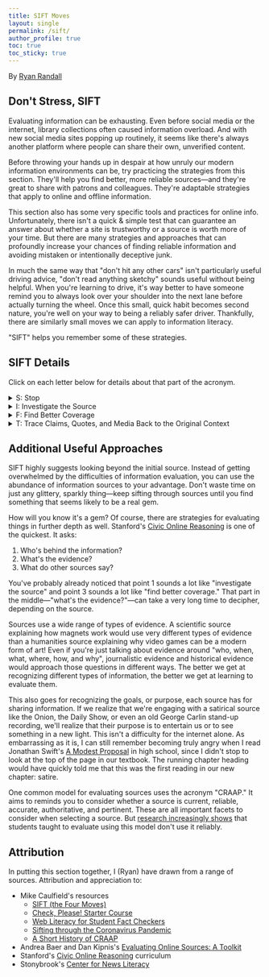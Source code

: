 ```yaml
---
title: SIFT Moves  
layout: single  
permalink: /sift/  
author_profile: true
toc: true
toc_sticky: true
---
```


By [Ryan Randall](https://orcid.org/0000-0003-4499-7255)  

## Don't Stress, SIFT  

Evaluating information can be exhausting. Even before social media or the internet, library collections often caused information overload. And with new social media sites popping up routinely, it seems like there's always another platform where people can share their own, unverified content.  

Before throwing your hands up in despair at how unruly our modern information environments can be, try practicing the strategies from this section. They'll help you find better, more reliable sources—and they're great to share with patrons and colleagues. They're adaptable strategies that apply to online and offline information.  

This section also has some very specific tools and practices for online info. Unfortunately, there isn't a quick & simple test that can guarantee an answer about whether a site is trustworthy or a source is worth more of your time. But there are many strategies and approaches that can profoundly increase your chances of finding reliable information and avoiding mistaken or intentionally deceptive junk.  

In much the same way that "don't hit any other cars" isn't particularly useful driving advice, "don't read anything sketchy" sounds useful without being helpful. When you're learning to drive, it's way better to have someone remind you to always look over your shoulder into the next lane before actually turning the wheel. Once this small, quick habit becomes second nature, you're well on your way to being a reliably safer driver. Thankfully, there are similarly small moves we can apply to information literacy.  

"SIFT" helps you remember some of these strategies.   

## SIFT Details  

Click on each letter below for details about that part of the acronym.  

<details markdown="1">
  <summary>S: Stop</summary>  
  <div markdown="1" class="details-wrapper">
  It sounds counterintuitive, but this model suggests that when you first find a source, you **don't** start by reading it. Why waste even a couple minutes reading garbage when you could just avoid engaging to begin with? So instead of jumping right into the content of what you find, try to place it in context.  

  Ask yourself, "What's the platform or publisher behind this article, book, blog post, etc.? Who wrote this work? What's the reputation of the site, publisher, or social media network?" If you don't already know those details, don't engage with it until you've found the answers.  

  Returning to our "learning to drive" analogy, you've probably developed the habit of looking over your shoulder before changing lanes. You know that shouldn't impulsively act—you first need to be aware of what is over there. Awareness of context goes for what you read as well, even if the consequences aren't as immediate.  

  This basic behavior of gaining context first goes not just for a single source, but also for when using search engines. Instead of clicking right away on the top result, spend 10 or 15 seconds scanning the results. You'll often see titles, source descriptions, section headings that group results into particular categories, and other contextual cues, all right there.  

  Stanford's History Education Group calls this short pause "click restraint" when they discuss lateral reading (sometimes called horizontal reading). Lateral reading one of the best ways to do the next move: investigating the source.  
  </div>
</details>

<details markdown="1">
  <summary>I: Investigate the Source</summary>  
  <div markdown="1" class="details-wrapper">
  So how do we establish context about a source? How can you tell whether the article you're reading about the health properties of sugar beets is written by a well-known nutritionist or is actually "sponsored" (i.e. paid-to-place) content written by the advertising wing of a sugar beet company?  

  One of the quickest and most reliable ways is to practice **click restraint**. Don't even immediately click on the "About Page"! Although that page could be helpful, it could also be deceptive. The best approach is [lateral reading](https://cor.stanford.edu/curriculum/collections/teaching-lateral-reading)—leaving a site to see what other sources say about it.  
  
  Instead of taking the source's own word as reliable, search for its author, publication, or site on Wikipedia. Wikipedia has downsides, of course. But since it's crowdsourced, its contents are continually being corrected, expanded, and otherwise improved. It's a quick way to check whether a person or publication is considered notable enough for an entry.  

  This "notability" decision can be tricky, unfortunately. Wikipedia is often critiqued for having biases against creating standalone entries for people who are minorities, women, and/or professors. It also is far less likely to have entries for rural authors and subjects. So if there is an entry, the contents of that entry can help you evaluate the source more quickly. But if there isn't an entry, you'll probably want to think about why that might be instead of immediately deciding that the subject isn't worthwhile at all.  

  If there is an entry for the person, publication, or other source, you don't have to read the whole thing. You can skim the first section, then the titles of any other sections, looking for praise and awards as well as for controversies or red flags. Using your web browser's built-in "find on this page" tool can make this skimming even faster.  
  </div>
</details>

<details markdown="1">
  <summary>F: Find Better Coverage</summary>  
  <div markdown="1" class="details-wrapper">
  When you're searching, you often care most about the claim. If you're curious about potential health effects of using sugar from sugar beets, you're probably interested in the health effects, not the reputation of any particular author or publication. In that case, the fastest thing is probably to try to find whether experts have reached agreement on this, some sort of consensus viewpoint, or if experts still consider this as up for debate, a subject around which there's still a great deal of emerging knowledge.  

  You don't have to adopt that viewpoint yourself, of course. But it's helpful to know whether a claim is seen as true only by a tiny group or if it's the stance of an entire profession.  
  </div>
</details>

<details markdown="1">
  <summary>T: Trace Claims, Quotes, and Media Back to the Original Context</summary>  
  <div markdown="1" class="details-wrapper">
  One of the easiest ways to convincingly mislead people is to take a photo, video, quote, or claim and circulate it out of context. Have you ever played the game of "telephone," where someone whispers a sentence into another person's ear, then they whisper it into the next person's ear, etc.? With each repetition, new misunderstandings get added, until the last person in the chain usually hears something totally unrelated to the original.  

  For photos, [Tin Eye](https://tineye.com/) lets you quickly upload or link to an image and see where it originally came from. It has a drop-down menu that let you see the oldest image matches at the top of the list. So if you see someone claiming that there's a herd of goats on the loose in a suburban neighborhood near you—and includes an image—you can upload that image and find out that it was actually taken in [Boise back in 2018](https://tineye.com/search/57083cdccaa9c1fa1eebec1711ec36e4e1c8b1b1?sort=crawl_date&order=asc&page=1).  
  </div>
</details>

## Additional Useful Approaches  

SIFT highly suggests looking beyond the initial source. Instead of getting overwhelmed by the difficulties of information evaluation, you can use the abundance of information sources to your advantage. Don't waste time on just any glittery, sparkly thing—keep sifting through sources until you find something that seems likely to be a real gem.  

How will you know it's a gem? Of course, there are strategies for evaluating things in further depth as well. Stanford's [Civic Online Reasoning](https://cor.stanford.edu/) is one of the quickest. It asks: 
1. Who's behind the information?  
2. What's the evidence?  
3. What do other sources say?  

You've probably already noticed that point 1 sounds a lot like "investigate the source" and point 3 sounds a lot like "find better coverage." That part in the middle—"what's the evidence?"—can take a very long time to decipher, depending on the source.  

Sources use a wide range of types of evidence. A scientific source explaining how magnets work would use very different types of evidence than a humanities source explaining why video games can be a modern form of art! Even if you're just talking about evidence around "who, when, what, where, how, and why", journalistic evidence and historical evidence would approach those questions in different ways. The better we get at recognizing different types of information, the better we get at learning to evaluate them.  

This also goes for recognizing the goals, or purpose, each source has for sharing information. If we realize that we're engaging with a satirical source like the Onion, the Daily Show, or even an old George Carlin stand-up recording, we'll realize that their purpose is to entertain us or to see something in a new light. This isn't a difficulty for the internet alone. As embarrassing as it is, I can still remember becoming truly angry when I read Jonathan Swift's [A Modest Proposal](https://gitenberg.org/book/1080) in high school, since I didn't stop to look at the top of the page in our textbook. The running chapter heading would have quickly told me that this was the first reading in our new chapter: satire.  

One common model for evaluating sources uses the acronym "CRAAP." It aims to reminds you to consider whether a source is current, reliable, accurate, authoritative, and pertinent. These are all important facets to consider when selecting a source. But [research increasingly shows](https://www.ala.org/acrl/sites/ala.org.acrl/files/content/conferences/confsandpreconfs/2021/StudentAchievementUnlocked.pdf) that students taught to evaluate using this model don't use it reliably. <!-- do more about why it's not a test, also link to Stanford COR, Caulfield, and other sources on CRAAP --> 

<!-- Add New Literacy's question about "what is this source trying to do," and maybe introduce the idea of source genres / genre literacy -->

## Attribution  

In putting this section together, I (Ryan) have drawn from a range of sources. Attribution and appreciation to:  

- Mike Caulfield's resources  
  - [SIFT (the Four Moves)](https://hapgood.us/2019/06/19/sift-the-four-moves/)  
  - [Check, Please! Starter Course](https://www.notion.so/Check-Please-Starter-Course-ae34d043575e42828dc2964437ea4eed)  
  - [Web Literacy for Student Fact Checkers](https://webliteracy.pressbooks.com)  
  - [Sifting through the Coronavirus Pandemic](https://infodemic.blog)  
  - [A Short History of CRAAP](https://hapgood.us/2018/09/14/a-short-history-of-craap/)  
- Andrea Baer and Dan Kipnis's [Evaluating Online Sources: A Toolkit](https://libguides.rowan.edu/EvaluatingOnlineSources)  
- Stanford's [Civic Online Reasoning](https://cor.stanford.edu/) curriculum  
- Stonybrook's [Center for News Literacy](http://www.centerfornewsliteracy.org/)  
